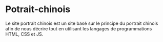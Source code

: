 # Potrait-chinois
Le site portrait chinois est un site basé sur le principe du portrait chinois afin de nous décrire tout en utilisant les langages de programmations HTML, CSS et JS.
